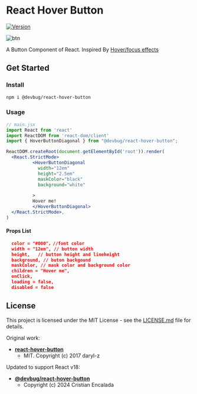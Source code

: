 # React Hover Button

[![Version][npm-image]][npm-url]

![btn](./btn.gif)

A Button Component of React. Inspired By [Hover/focus effects](https://codepen.io/thebabydino/pen/vQNVQe/")

## Get Started

### Install

```bash
npm i @devbug/react-hover-button
```

### Usage

```jsx
// main.jsx
import React from 'react'
import ReactDOM from 'react-dom/client'
import { HoverButtonDiagonal } from "@devbug/react-hover-button";

ReactDOM.createRoot(document.getElementById('root')).render(
  <React.StrictMode>
          <HoverButtonDiagonal
            width="12em"
            height="2.5em"
            maskColor="black"
            background="white"
            
          >
          Hover me!
          </HoverButtonDiagonal>
  </React.StrictMode>,
)
```

#### Props List

```json
  color = "#000"，//font color
  width = "12em", // button width
  height,   // button height and lineheight
  background, // buton backgound
  maskColor, // mask color and background color
  children = "Hover me",
  onClick,
  loading = false,
  disabled = false
```

## License

This project is licensed under the MIT License - see the [LICENSE.md](LICENSE) file for details.

Original work:

- **[react-hover-button](https://github.com/daryl-z/react-hover-button)**
  - MIT. Copyright (c) 2017 daryl-z

Updated to support React v18:
- **[@devbug/react-hover-button](https://github.com/cristian-encalada/react-hover-button)**
  - Copyright (c) 2024 Cristian Encalada


[npm-image]: https://img.shields.io/npm/v/@devbug/react-hover-button.svg?style=flat-square
[npm-url]:   https://www.npmjs.com/package/@devbug/react-hover-button
